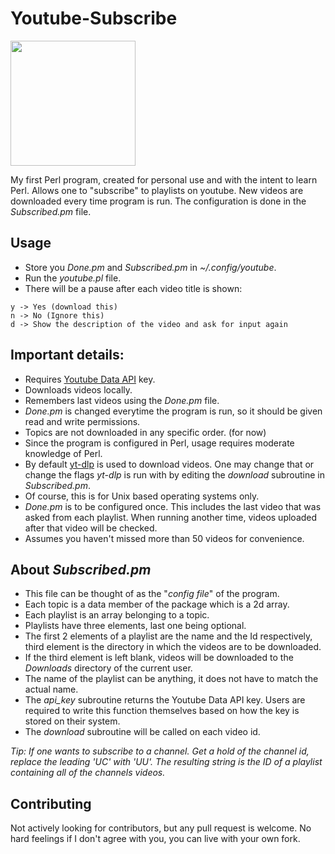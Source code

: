# Youtube-Subscribe
<img src="https://lh3.googleusercontent.com/4imy_auKV6UkULHHZWd8wrYA5dNhVMqOmWMfx6JYYKkW1rX3e9OVoXGFjJlfoJ4cqjx1HByTspHPclmaTNy3ZzR3JhoUebnH4LzFGA=v0-s2048" width="200">

My first Perl program, created for personal use and with the intent to learn Perl.
Allows one to "subscribe" to playlists on youtube. New videos are downloaded every time program is run.
The configuration is done in the _Subscribed.pm_ file.

## Usage
+ Store you _Done.pm_ and _Subscribed.pm_ in _~/.config/youtube_.
+ Run the _youtube.pl_ file.
+ There will be a pause after each video title is shown:
```
y -> Yes (download this)
n -> No (Ignore this)
d -> Show the description of the video and ask for input again
```

## Important details:
+ Requires [Youtube Data API](https://developers.google.com/youtube/v3) key.
+ Downloads videos locally.
+ Remembers last videos using the _Done.pm_ file.
+ _Done.pm_ is changed everytime the program is run, so it should be given read and write permissions.
+ Topics are not downloaded in any specific order. (for now)
+ Since the program is configured in Perl, usage requires moderate knowledge of Perl.
+ By default [yt-dlp](https://github.com/yt-dlp/yt-dlp) is used to download videos. One may change that or change the flags _yt-dlp_ is run with by editing the _download_ subroutine in _Subscribed.pm_.
+ Of course, this is for Unix based operating systems only.
+ _Done.pm_ is to be configured once. This includes the last video that was asked from each playlist. When running another time, videos uploaded after that video will be checked.
+ Assumes you haven't missed more than 50 videos for convenience.

## About _Subscribed.pm_
+ This file can be thought of as the "_config file_" of the program.
+ Each topic is a data member of the package which is a 2d array.
+ Each playlist is an array belonging to a topic.
+ Playlists have three elements, last one being optional.
+ The first 2 elements of a playlist are the name and the Id respectively, third element is the directory in which the videos are to be downloaded.
+ If the third element is left blank, videos will be downloaded to the _Downloads_ directory of the current user.
+ The name of the playlist can be anything, it does not have to match the actual name.
+ The _api\_key_ subroutine returns the Youtube Data API key. Users are required to write this function themselves based on how the key is stored on their system.
+ The _download_ subroutine will be called on each video id.

_Tip: If one wants to subscribe to a channel. Get a hold of the channel id, replace the leading 'UC' with 'UU'. The resulting string is the ID of a playlist containing all of the channels videos._
## Contributing
Not actively looking for contributors, but any pull request is welcome. No hard feelings if I don't agree with you, you can live with your own fork.
